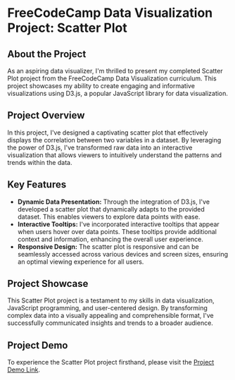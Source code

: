 # FreeCodeCamp Data Visualization Project: Scatter Plot

## About the Project

As an aspiring data visualizer, I'm thrilled to present my completed Scatter Plot project from the FreeCodeCamp Data Visualization curriculum. This project showcases my ability to create engaging and informative visualizations using D3.js, a popular JavaScript library for data visualization.

## Project Overview

In this project, I've designed a captivating scatter plot that effectively displays the correlation between two variables in a dataset. By leveraging the power of D3.js, I've transformed raw data into an interactive visualization that allows viewers to intuitively understand the patterns and trends within the data.

## Key Features

- **Dynamic Data Presentation:** Through the integration of D3.js, I've developed a scatter plot that dynamically adapts to the provided dataset. This enables viewers to explore data points with ease.
- **Interactive Tooltips:** I've incorporated interactive tooltips that appear when users hover over data points. These tooltips provide additional context and information, enhancing the overall user experience.
- **Responsive Design:** The scatter plot is responsive and can be seamlessly accessed across various devices and screen sizes, ensuring an optimal viewing experience for all users.

## Project Showcase

This Scatter Plot project is a testament to my skills in data visualization, JavaScript programming, and user-centered design. By transforming complex data into a visually appealing and comprehensible format, I've successfully communicated insights and trends to a broader audience.

## Project Demo

To experience the Scatter Plot project firsthand, please visit the [Project Demo Link]([https://www.example.com/scatter-plot-dem](https://codepen.io/OrangeJuice023/pen/zYMMXWj)https://codepen.io/OrangeJuice023/pen/zYMMXWj).
